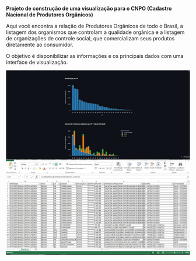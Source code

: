 **Projeto de construção de uma visualização para o CNPO (Cadastro Nacional de Produtores Orgânicos)**

Aqui você encontra a relação de Produtores Orgânicos de todo o Brasil, a listagem dos organismos que controlam a qualidade orgânica e a listagem de organizações de controle social, que comercializam seus produtos diretamente ao consumidor.

O objetivo é disponibilizar as informações e os principais dados com uma interface de visualização.



![Image Error](image.jpg)

